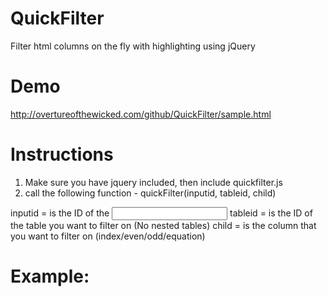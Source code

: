 QuickFilter
===========

Filter html columns on the fly with highlighting using jQuery

Demo
====

http://overtureofthewicked.com/github/QuickFilter/sample.html

Instructions
============

1. Make sure you have jquery included, then include quickfilter.js
2. call the following function - quickFilter(inputid, tableid, child)

inputid = is the ID of the <input type="text">
tableid = is the ID of the table you want to filter on (No nested tables)
child = is the column that you want to filter on (index/even/odd/equation)

Example:
========

<script>
    quickFilter('quickfilter','filter',2);
</script>